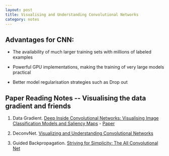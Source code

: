 ```yaml
---
layout: post
title: Visualising and Understanding Convolutional Networks
category: notes
---
```


## Advantages for CNN:

* The availability of much larger training sets with millions of labeled examples

* Powerful GPU implementations, making the training of very large models practical 

* Better model regularisation strategies such as Drop out

## Paper Reading Notes -- Visualising the data gradient and friends

1. Data Gradient. [Deep Inside Convolutional Networks: Visualising Image Classification Models and Saliency Maps](https://wooginawunan.github.io/blog/paperReading_CNN_visualization_1) - [Paper](https://www.cs.nyu.edu/~fergus/papers/zeilerECCV2014.pdf)

2. DeconvNet. [Visualizing and Understanding Convolutional Networks]()

3. Guided Backpropagation. [Striving for Simplicity: The All Convolutional Net]()


